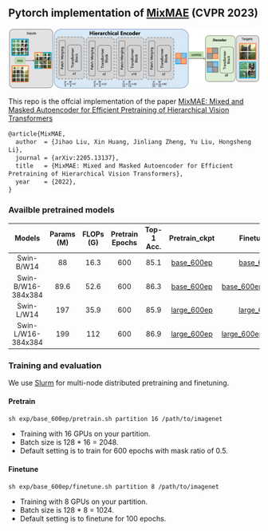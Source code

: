 ## Pytorch implementation of [MixMAE](https://arxiv.org/abs/2205.13137) (CVPR 2023)

![tenser](figures/mixmae.png)

This repo is the offcial implementation of the paper [MixMAE: Mixed and Masked Autoencoder for Efficient Pretraining of Hierarchical Vision Transformers](https://arxiv.org/abs/2205.13137)

```
@article{MixMAE,
  author  = {Jihao Liu, Xin Huang, Jinliang Zheng, Yu Liu, Hongsheng Li},
  journal = {arXiv:2205.13137},
  title   = {MixMAE: Mixed and Masked Autoencoder for Efficient Pretraining of Hierarchical Vision Transformers},
  year    = {2022},
}
```


### Availble pretrained models
|Models | Params (M) | FLOPs (G) | Pretrain Epochs | Top-1 Acc. | Pretrain_ckpt | Finetune_ckpt |
| :---: | :---: | :---: | :---: | :---: | :---: | :---: |
| Swin-B/W14 | 88 | 16.3 | 600 | 85.1 | [base_600ep](https://drive.google.com/file/d/1pZYmTv08xK_kOe2kk6ahuvgJVkHm-ZIa/view?usp=sharing) | [base_600ep_ft](https://drive.google.com/file/d/1zkOyh8jnFW7iYG3sOfp6LLG5wu4VbiXb/view?usp=sharing)| 
| Swin-B/W16-384x384 | 89.6 | 52.6 | 600 | 86.3 | [base_600ep](https://drive.google.com/file/d/1pZYmTv08xK_kOe2kk6ahuvgJVkHm-ZIa/view?usp=sharing) | [base_600ep_ft_384x384](https://drive.google.com/file/d/1MIng19USn5T770YZ6mFfqTgNCCz_kEGL/view?usp=sharing)| 
| Swin-L/W14 | 197 | 35.9 | 600 | 85.9 | [large_600ep](https://drive.google.com/file/d/1dM8Lu2nVEukxPwn7PLmDmRAYwQV59ttx/view?usp=sharing) | [large_600ep_ft](https://drive.google.com/file/d/1b1BxGAewK1ICxxCEwF24YEDSjlQ9Ts9n/view?usp=sharing) |
| Swin-L/W16-384x384 | 199 | 112 | 600 | 86.9 | [large_600ep](https://drive.google.com/file/d/1dM8Lu2nVEukxPwn7PLmDmRAYwQV59ttx/view?usp=sharing) | [large_600ep_ft_384x384](https://drive.google.com/file/d/1_IfqoQvAe2Z2jC7HBKi3umKD6c8qOu0P/view?usp=sharing)| 


### Training and evaluation

We use [Slurm](https://slurm.schedmd.com/documentation.html) for multi-node distributed pretraining and finetuning. 

#### Pretrain
```
sh exp/base_600ep/pretrain.sh partition 16 /path/to/imagenet
```
- Training with 16 GPUs on your partition.
- Batch size is 128 * 16 = 2048.
- Default setting is to train for 600 epochs with mask ratio of 0.5.

#### Finetune
```
sh exp/base_600ep/finetune.sh partition 8 /path/to/imagenet
```
- Training with 8 GPUs on your partition.
- Batch size is 128 * 8 = 1024.
- Default setting is to finetune for 100 epochs.
